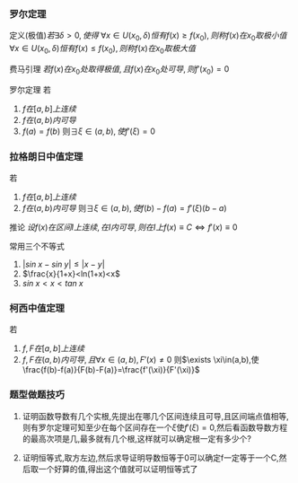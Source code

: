 ### 罗尔定理
定义(极值)$若\exists \delta>0,使得$
$\forall x\in U(x_0,\delta)恒有f(x)\ge f(x_0),则称f(x)在x_0取极小值$
$\forall x\in U(x_0,\delta)恒有f(x)\le f(x_0),则称f(x)在x_0取极大值$

费马引理$\;若f(x)在x_0处取得极值,且f(x)在x_0处可导,则f'(x_0)=0$

罗尔定理 
若
1) $f在[a,b]上连续$
2) $f在(a,b)内可导$
3) $f(a)=f(b)$
则$\exists \xi \in(a,b),使f'(\xi)=0$

### 拉格朗日中值定理
若
1) $f在[a,b]上连续$
2) $f在(a,b)内可导$
则$\exists \xi \in(a,b),使f(b)-f(a)=f'(\xi)(b-a)$

推论$\;设f(x)在区间I上连续,在I内可导,则在I上f(x)\equiv C\Leftrightarrow f'(x)\equiv 0$

常用三个不等式
1) $|sin\;x-sin\;y|\le|x-y|$
2) $\frac{x}{1+x}<ln(1+x)<x$
3) $sin\;x<x<tan\;x$

### 柯西中值定理
若
1) $f,F在[a,b]上连续$
2) $f,F在(a,b)内可导,且\forall x\in(a,b),F'(x)\ne0$
则$\exists \xi\in(a,b),使\frac{f(b)-f(a)}{F(b)-F(a)}=\frac{f'(\xi)}{F'(\xi)}$

### 题型做题技巧
1) 证明函数导数有几个实根,先提出在哪几个区间连续且可导,且区间端点值相等,则有罗尔定理可知至少在每个区间存在一个$\xi$使$f'(\xi)=0$,然后看函数导数方程的最高次项是几,最多就有几个根,这样就可以确定根一定有多少个?

2) 证明恒等式,取方左边,然后求导证明导数恒等于0可以确定f一定等于一个C,然后取一个好算的值,得出这个值就可以证明恒等式了



